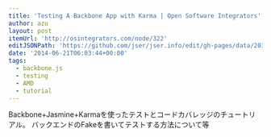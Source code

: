 ```yaml
---
title: 'Testing A Backbone App with Karma | Open Software Integrators'
author: azu
layout: post
itemUrl: 'http://osintegrators.com/node/322'
editJSONPath: 'https://github.com/jser/jser.info/edit/gh-pages/data/2014/06/index.json'
date: '2014-06-21T06:03:44+00:00'
tags:
  - backbone.js
  - testing
  - AMD
  - tutorial
---
```

Backbone+Jasmine+Karmaを使ったテストとコードカバレッジのチュートリアル。 バックエンドのFakeを書いてテストする方法について等
